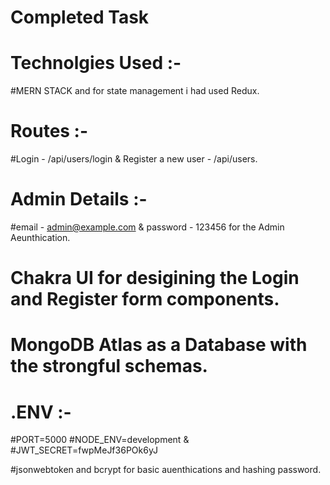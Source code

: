# Completed Task 

# Technolgies Used :- 
#MERN STACK and for state management i had used Redux.

# Routes :-  
#Login - /api/users/login &  Register a new user - /api/users.

# Admin Details :-   
#email - admin@example.com  &  password - 123456 for the Admin Aeunthication.

# Chakra UI for desigining the Login and Register form components.

# MongoDB Atlas as a Database with the strongful schemas.

# .ENV :-
#PORT=5000
#NODE_ENV=development  &  #JWT_SECRET=fwpMeJf36POk6yJ

#jsonwebtoken and bcrypt for basic auenthications and hashing password.

                    
